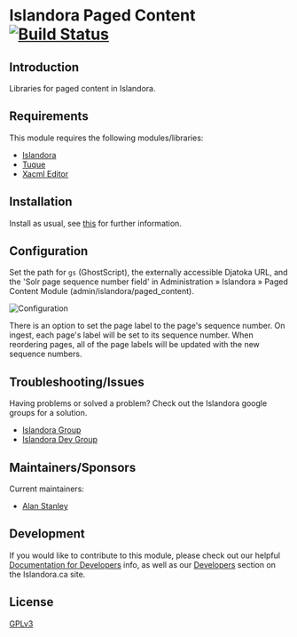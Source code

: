 # Islandora Paged Content [![Build Status](https://travis-ci.org/Islandora/islandora_paged_content.png?branch=7.x)](https://travis-ci.org/Islandora/islandora_paged_content)

## Introduction

Libraries for paged content in Islandora.

## Requirements

This module requires the following modules/libraries:

* [Islandora](https://github.com/islandora/islandora)
* [Tuque](https://github.com/islandora/tuque)
* [Xacml Editor](https://github.com/Islandora/islandora_xacml_editor)

## Installation

Install as usual, see [this](https://drupal.org/documentation/install/modules-themes/modules-7) for further information.

## Configuration

Set the path for `gs` (GhostScript), the externally accessible Djatoka URL, and the 'Solr page sequence number field' in Administration » Islandora » Paged Content Module (admin/islandora/paged_content).

![Configuration](http://i.imgur.com/Xjoji6R.png)

There is an option to set the page label to the page's sequence number. On ingest, each page's label will be set to its sequence number. When reordering pages, all of the page labels will be updated with the new sequence numbers.

## Troubleshooting/Issues

Having problems or solved a problem? Check out the Islandora google groups for a solution.

* [Islandora Group](https://groups.google.com/forum/?hl=en&fromgroups#!forum/islandora)
* [Islandora Dev Group](https://groups.google.com/forum/?hl=en&fromgroups#!forum/islandora-dev)

## Maintainers/Sponsors

Current maintainers:

* [Alan Stanley](https://github.com/ajstanley)

## Development

If you would like to contribute to this module, please check out our helpful [Documentation for Developers](https://github.com/Islandora/islandora/wiki#wiki-documentation-for-developers) info, as well as our [Developers](http://islandora.ca/developers) section on the Islandora.ca site.

## License

[GPLv3](http://www.gnu.org/licenses/gpl-3.0.txt)

